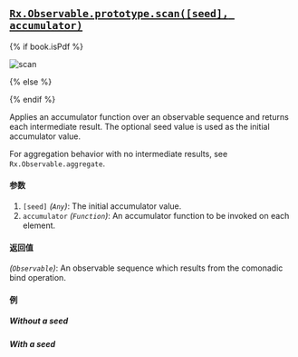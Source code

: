 ## [`Rx.Observable.prototype.scan([seed], accumulator)`](https://github.com/Reactive-Extensions/RxJS/blob/master/src/core/linq/observable/scan.js)

{% if book.isPdf %}

![scan](http://reactivex.io/documentation/operators/images/scan.png)

{% else %}

<rx-marbles key="scan"></rx-marbles>

{% endif %}

Applies an accumulator function over an observable sequence and returns each intermediate result. The optional seed value is used as the initial accumulator value.

For aggregation behavior with no intermediate results, see `Rx.Observable.aggregate`.

#### 参数
1. `[seed]` *(`Any`)*: The initial accumulator value.
2. `accumulator` *(`Function`)*: An accumulator function to be invoked on each element.
 
#### 返回值
*(`Observable`)*: An observable sequence which results from the comonadic bind operation.

#### 例

##### Without a seed

[](http://jsbin.com/jupibi/1/embed?js,console)

##### With a seed

[](http://jsbin.com/retuh/1/embed?js,console)
